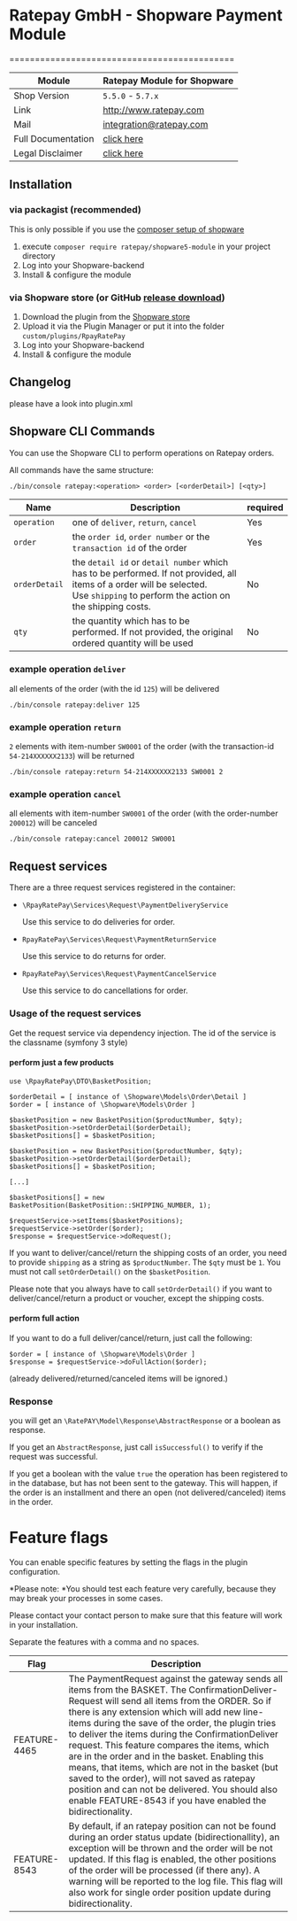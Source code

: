 # Ratepay GmbH - Shopware Payment Module
============================================

|Module | Ratepay Module for Shopware
|------|----------
|Shop Version | `5.5.0` - `5.7.x`
|Link | http://www.ratepay.com
|Mail | integration@ratepay.com
|Full Documentation | [click here](https://docs.ratepay.com/docs/developer/shop_modules/shopware/shopware_5/ratepay_payment_plugin_for_shopware/)|
|Legal Disclaimer   | [click here](https://docs.ratepay.com/docs/developer/shop_modules/overview/)| 

## Installation

### via packagist (recommended)
This is only possible if you use the [composer setup of shopware](https://developers.shopware.com/developers-guide/shopware-composer/)
1. execute `composer require ratepay/shopware5-module` in your project directory
3. Log into your Shopware-backend
4. Install & configure the module

### via Shopware store (or GitHub [release download](https://github.com/ratepay/shopware5-module/releases))
1. Download the plugin from the [Shopware store](https://store.shopware.com/rpay00625f/ratepay-payment-plugin-for-shopware-5.html)
2. Upload it via the Plugin Manager or put it into the folder `custom/plugins/RpayRatePay`
3. Log into your Shopware-backend
4. Install & configure the module

## Changelog
please have a look into plugin.xml

## Shopware CLI Commands
You can use the Shopware CLI to perform operations on Ratepay orders.

All commands have the same structure:

``` 
./bin/console ratepay:<operation> <order> [<orderDetail>] [<qty>] 
```

| Name          | Description                                                                                                                                                                                     | required |
|---------------|-------------------------------------------------------------------------------------------------------------------------------------------------------------------------------------------------|----------|
| `operation`   | one of `deliver`, `return`, `cancel`                                                                                                                                                            | Yes      |
| `order`       | the `order id`, `order number` or the ` transaction id` of the order                                                                                                                        | Yes      |
| `orderDetail` | the `detail id` or `detail number` which has to be performed. If not provided, all items of a order will be selected.<br>Use `shipping` to perform the action on the shipping costs. | No       |
| `qty`         | the quantity which has to be performed. If not provided, the original ordered quantity will be used                                                                                          | No       |

### example operation `deliver`
all elements of the order (with the id `125`) will be delivered
``` 
./bin/console ratepay:deliver 125
```
### example operation `return`
`2` elements with item-number `SW0001` of the order (with the transaction-id `54-214XXXXXX2133`) will be returned
``` 
./bin/console ratepay:return 54-214XXXXXX2133 SW0001 2
```
### example operation `cancel`
all elements with item-number `SW0001` of the order (with the order-number `200012`) will be canceled
``` 
./bin/console ratepay:cancel 200012 SW0001
```

## Request services
There are a three request services registered in the container:
- `\RpayRatePay\Services\Request\PaymentDeliveryService`
    
    Use this service to do deliveries for order.
- `RpayRatePay\Services\Request\PaymentReturnService`

    Use this service to do returns for order.
- `RpayRatePay\Services\Request\PaymentCancelService`

    Use this service to do cancellations for order.

### Usage of the request services

Get the request service via dependency injection. The id of the service is the classname (symfony 3 style)

#### perform just a few products
```
use \RpayRatePay\DTO\BasketPosition;

$orderDetail = [ instance of \Shopware\Models\Order\Detail ]
$order = [ instance of \Shopware\Models\Order ]

$basketPosition = new BasketPosition($productNumber, $qty);
$basketPosition->setOrderDetail($orderDetail);
$basketPositions[] = $basketPosition;

$basketPosition = new BasketPosition($productNumber, $qty);
$basketPosition->setOrderDetail($orderDetail);
$basketPositions[] = $basketPosition;

[...]

$basketPositions[] = new BasketPosition(BasketPosition::SHIPPING_NUMBER, 1);
 
$requestService->setItems($basketPositions);
$requestService->setOrder($order);
$response = $requestService->doRequest();
```

If you want to deliver/cancel/return the shipping costs of an order, you need to provide `shipping` as a string as `$productNumber`. The `$qty` must be `1`. 
You must not call `setOrderDetail()` on the `$basketPosition`.

Please note that you always have to call `setOrderDetail()` if you want to deliver/cancel/return a product or voucher, except the shipping costs.


#### perform full action
If you want to do a full deliver/cancel/return, just call the following:
```
$order = [ instance of \Shopware\Models\Order ]
$response = $requestService->doFullAction($order);
```
(already delivered/returned/canceled items will be ignored.)

### Response
you will get an `\RatePAY\Model\Response\AbstractResponse` or a boolean as response.

If you get an `AbstractResponse`, just call `isSuccessful()` to verify if the request was successful.

If you get a boolean with the value `true` the operation has been registered to in the database, but has not been sent to the gateway.
This will happen, if the order is an installment and there an open (not delivered/canceled) items in the order.


# Feature flags

You can enable specific features by setting the flags in the plugin configuration.

*Please note: *You should test each feature very carefully, because they may break your processes in some cases.

Please contact your contact person to make sure that this feature will work in your installation.

Separate the features with a comma and no spaces.

|Flag          |Description |
|------------ |----------- |
|FEATURE-4465 |The PaymentRequest against the gateway sends all items from the BASKET. The ConfirmationDeliver-Request will send all items from the ORDER. So if there is any extension which will add new line-items during the save of the order, the plugin tries to deliver the items during the ConfirmationDeliver request. This feature compares the items, which are in the order and in the basket. Enabling this means, that items, which are not in the basket (but saved to the order), will not saved as ratepay position and can not be delivered. You should also enable FEATURE-8543 if you have enabled the bidirectionality.|
|FEATURE-8543 |By default, if an ratepay position can not be found during an order status update (bidirectionallity), an exception will be thrown and the order will be not updated. If this flag is enabled, the other positions of the order will be processed (if there any). A warning will be reported to the log file. This flag will also work for single order position update during bidirectionality.
